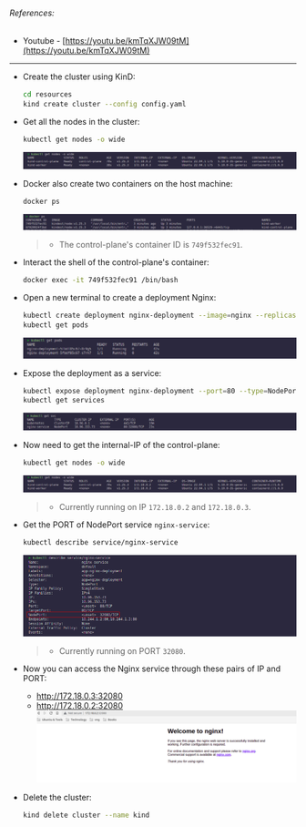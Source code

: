 ###### References:
* Youtube - [https://youtu.be/kmTqXJW09tM](https://youtu.be/kmTqXJW09tM)

<hr>

* Create the cluster using KinD:
  ```bash
  cd resources
  kind create cluster --config config.yaml
  ```

* Get all the nodes in the cluster:
  ```bash
  kubectl get nodes -o wide
  ```
  ![](./img/01.png)

* Docker also create two containers on the host machine:
  ```bash
  docker ps
  ```
  ![](./img/02.png)
  > * The control-plane's container ID is `749f532fec91`.

* Interact the shell of the control-plane's container:
  ```bash
  docker exec -it 749f532fec91 /bin/bash
  ```

* Open a new terminal to create a deployment Nginx:
  ```bash
  kubectl create deployment nginx-deployment --image=nginx --replicas=2
  kubectl get pods
  ```
  ![](./img/03.png)

* Expose the deployment as a service:
  ```bash
  kubectl expose deployment nginx-deployment --port=80 --type=NodePort --name=nginx-service
  kubectl get services
  ```
  ![](./img/04.png)

* Now need to get the internal-IP of the control-plane:
  ```bash
  kubectl get nodes -o wide
  ```
  ![](./img/01.png)
  > * Currently running on IP `172.18.0.2` and `172.18.0.3`.

* Get the PORT of NodePort service `nginx-service`:
  ```bash
  kubectl describe service/nginx-service
  ```
  ![](./img/06.png)
  > * Currently running on PORT `32080`.

* Now you can access the Nginx service through these pairs of IP and PORT:
  * http://172.18.0.3:32080
  * http://172.18.0.2:32080
  ![](./img/07.png)

* Delete the cluster:
  ```bash
  kind delete cluster --name kind
  ```
